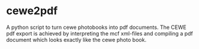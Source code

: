 cewe2pdf
========

A python script to turn cewe photobooks into pdf documents. The CEWE pdf export is achieved by interpreting the mcf xml-files and compiling a pdf document which looks exactly like the cewe photo book.

